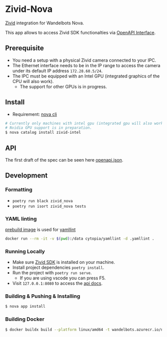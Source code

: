 # Zivid-Nova

[Zivid](https://www.zivid.com/de/) integration for Wandelbots Nova.

This app allows to access Zivid SDK functionalties via [OpenAPI Interface](openapi.json).

## Prerequisite

* You need a setup with a physical Zivid camera connected to your IPC.
* The Ethernet interface needs to be in the IP range to access the camera under its default IP address `172.28.60.5/24`.
* The IPC must be equipped with an Intel GPU (integrated graphics of the CPU will also work).
    * The support for other GPUs is in progress.

## Install

* Requirement: [nova cli](https://github.com/wandelbotsgmbh/wabocli)

```bash
# Currently only machines with intel gpu (integrated gpu will also work) are supported with Nova.
# Nvidia GPU support is in preparation.
$ nova catalog install zivid-intel
```

## API

The first draft of the spec can be seen here [openapi.json](openapi.json).

## Development

### Formatting

* `poetry run black zivid_nova`
* `poetry run isort zivid_nova tests`

### YAML linting

[prebuild image](https://hub.docker.com/r/cytopia/yamllint) is used for [yamllint](https://github.com/adrienverge/yamllint)

```bash
docker run --rm -it -v $(pwd):/data cytopia/yamllint -d .yamllint .
```

### Running Locally

* Make sure [Zivid SDK](https://support.zivid.com/en/latest/index.html) is installed on your machine.
* Install project dependencies `poetry install`.
* Run the project with `poetry run serve`.
    * If you are using vscode you can press F5.
* Visit `127.0.0.1:8080` to access the [api docs](openapi.json).

### Building & Pushing & Installing

```bash
$ nova app install
```

### Building Docker

```bash
$ docker buildx build --platform linux/amd64 -t wandelbots.azurecr.io/nova-services/zivid-intel --push .
```
